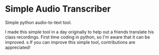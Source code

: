 # Simple Audio Transcriber
 Simple python audio-to-text tool.

I made this simple tool in a day originally to help out a friends translate his class recordings. First time coding in 
python, so I'm aware that it can be improved. 
s
If you can improve this simple tool, contributions are appreciated!
